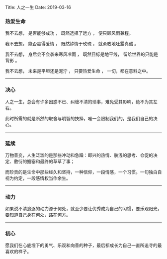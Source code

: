 Title: 人之一生
Date: 2019-03-16

<h3>热爱生命</h3>

我不去想，
是否能够成功 ，
既然选择了远方 ，
便只顾风雨兼程。

我不去想，
能否赢得爱情 ，
既然钟情于玫瑰 ，
就勇敢地吐露真诚 。

我不去想，
身后会不会袭来寒风冷雨 ，
既然目标是地平线，
留给世界的只能是背影 。

我不去想，
未来是平坦还是泥泞 ，
只要热爱生命 ，
一切，都在意料之中。

***

<h3>决心</h3>

人之一生，总会有许多困惑不已、纠缠不清的琐事，难免受其影响，绝不为其左右。

此时所需的就是断然的取舍与明智的抉择，唯一会限制我们的，是我们自己的决心。

***

<h3>延续</h3>

万物善变，人生泛滥的是那些冲动和急躁：即兴的热情、肤浅的思考、仓促的决定、敷衍的搪塞和最终的草草了事；

而珍贵的是生命中那些经久和坚持，一种信仰，一段情感，一个习惯。一句独白自视为约定，一段感情权当作余生。

***

<h3>动力</h3>

如果说不清追逐的动力源于何处，就至少要让优秀成为自己的习惯，要乐观阳光，要知道自己身在何处，路在何方。

***

<h3>初心</h3>

愿我们在心底埋下的勇气、乐观和向善的种子，最后都成长为自己一直所追寻的最喜欢的样子。